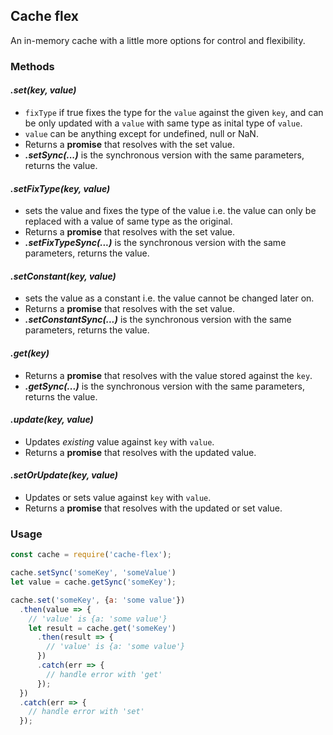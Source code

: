 ## Cache flex
An in-memory cache with a little more options for control and flexibility.

### Methods

#### *.set(key, value)*
- `fixType` if true fixes the type for the `value` against the given `key`, and
can be only updated with a `value` with same type as inital type of `value`.
- `value` can be anything except for undefined, null or NaN.
- Returns a **promise** that resolves with the set value.
- ***.setSync(...)*** is the synchronous version with the same parameters, returns the value.

#### *.setFixType(key, value)*
- sets the value and fixes the type of the value i.e. the value can only be replaced with a value of same type as the original.
- Returns a **promise** that resolves with the set value.
- ***.setFixTypeSync(...)*** is the synchronous version with the same parameters, returns the value.

#### *.setConstant(key, value)*
- sets the value as a constant i.e. the value cannot be changed later on.
- Returns a **promise** that resolves with the set value.
- ***.setConstantSync(...)*** is the synchronous version with the same parameters, returns the value.

#### *.get(key)*
- Returns a **promise** that resolves with the value stored against the `key`.
- ***.getSync(...)*** is the synchronous version with the same parameters, returns the value.

#### *.update(key, value)*
- Updates *existing* value against `key` with `value`.
- Returns a **promise** that resolves with the updated value.

#### *.setOrUpdate(key, value)*
- Updates or sets value against `key` with `value`.
- Returns a **promise** that resolves with the updated or set value.

### Usage

```js
const cache = require('cache-flex');

cache.setSync('someKey', 'someValue')
let value = cache.getSync('someKey');

cache.set('someKey', {a: 'some value'})
  .then(value => {
    // 'value' is {a: 'some value'}
    let result = cache.get('someKey')
      .then(result => {
        // 'value' is {a: 'some value'}
      })
      .catch(err => {
        // handle error with 'get'
      });
  })
  .catch(err => {
    // handle error with 'set'
  });
```
